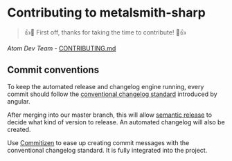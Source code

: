 # Contributing to metalsmith-sharp
> :+1::tada: First off, thanks for taking the time to contribute! :tada::+1:

*Atom Dev Team* - [CONTRIBUTING.md](https://github.com/atom/atom/blob/master/CONTRIBUTING.md)

## Commit conventions
To keep the automated release and changelog engine running, every commit should follow the [conventional changelog standard](https://github.com/conventional-changelog/conventional-changelog-angular/blob/master/convention.md) introduced by angular.

After merging into our master branch, this will allow [semantic release](https://github.com/semantic-release/semantic-release) to decide what kind of version to release. An automated changelog will also be created.

Use [Commitizen](https://commitizen.github.io/cz-cli/) to ease up creating commit messages with the conventional changelog standard. It is fully integrated into the project.
